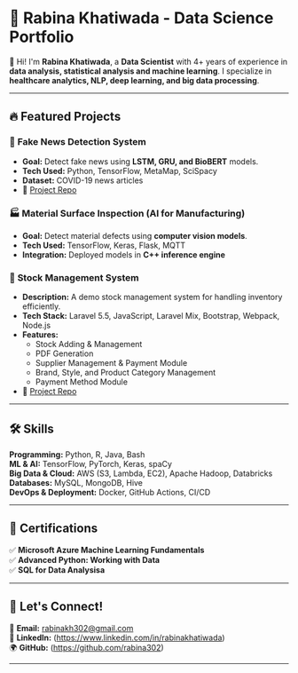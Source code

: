 # 🚀 Rabina Khatiwada - Data Science Portfolio  

👋 Hi! I'm **Rabina Khatiwada**, a **Data Scientist** with 4+ years of experience in **data analysis, statistical analysis and machine learning**. I specialize in **healthcare analytics, NLP, deep learning, and big data processing**.  

---

## 🔥 Featured Projects  

### 📰 **Fake News Detection System**  
- **Goal:** Detect fake news using **LSTM, GRU, and BioBERT** models.  
- **Tech Used:** Python, TensorFlow, MetaMap, SciSpacy  
- **Dataset:** COVID-19 news articles  
- 📂 [Project Repo](https://github.com/rabina302/StarredPaperMaster)  

### 🏭 **Material Surface Inspection (AI for Manufacturing)**  
- **Goal:** Detect material defects using **computer vision models**.  
- **Tech Used:** TensorFlow, Keras, Flask, MQTT  
- **Integration:** Deployed models in **C++ inference engine**  

### 🏪 **Stock Management System** 
- **Description:** A demo stock management system for handling inventory efficiently.  
- **Tech Stack:** Laravel 5.5, JavaScript, Laravel Mix, Bootstrap, Webpack, Node.js  
- **Features:**  
  - Stock Adding & Management  
  - PDF Generation  
  - Supplier Management & Payment Module  
  - Brand, Style, and Product Category Management  
  - Payment Method Module  
- 📂 [Project Repo](https://github.com/rabina302/Stash)


---

## 🛠️ Skills  
**Programming:** Python, R, Java, Bash  
**ML & AI:** TensorFlow, PyTorch, Keras, spaCy  
**Big Data & Cloud:** AWS (S3, Lambda, EC2), Apache Hadoop, Databricks  
**Databases:** MySQL, MongoDB, Hive  
**DevOps & Deployment:** Docker, GitHub Actions, CI/CD  

---

## 📜 Certifications  
✅ **Microsoft Azure Machine Learning Fundamentals**  
✅ **Advanced Python: Working with Data**  
✅ **SQL for Data Analysisa**  



---

## 📩 Let's Connect!  
📧 **Email:** rabinakh302@gmail.com  
🔗 **LinkedIn:** (https://www.linkedin.com/in/rabinakhatiwada)  
🌍 **GitHub:** (https://github.com/rabina302)  

---
